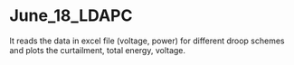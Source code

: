 # June_18_LDAPC
It reads the data in excel file (voltage, power) for different droop schemes and plots the curtailment, total energy, voltage.
